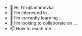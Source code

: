 - 👋 Hi, I’m @anhmnvka
- 👀 I’m interested in ...
- 🌱 I’m currently learning ...
- 💞️ I’m looking to collaborate on ...
- 📫 How to reach me ...

<!---
anhmnvka/anhmnvka is a ✨ special ✨ repository because its `README.md` (this file) appears on your GitHub profile.
You can click the Preview link to take a look at your changes.
--->
